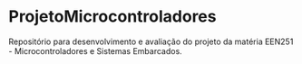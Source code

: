 # ProjetoMicrocontroladores
Repositório para desenvolvimento e avaliação do projeto da matéria EEN251 - Microcontroladores e Sistemas Embarcados.
